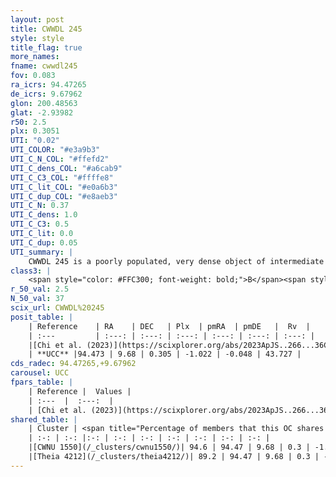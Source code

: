 ```yaml
---
layout: post
title: CWWDL 245
style: style
title_flag: true
more_names: 
fname: cwwdl245
fov: 0.083
ra_icrs: 94.47265
de_icrs: 9.67962
glon: 200.48563
glat: -2.93982
r50: 2.5
plx: 0.3051
UTI: "0.02"
UTI_COLOR: "#e3a9b3"
UTI_C_N_COL: "#ffefd2"
UTI_C_dens_COL: "#a6cab9"
UTI_C_C3_COL: "#ffffe8"
UTI_C_lit_COL: "#e0a6b3"
UTI_C_dup_COL: "#e8aeb3"
UTI_C_N: 0.37
UTI_C_dens: 1.0
UTI_C_C3: 0.5
UTI_C_lit: 0.0
UTI_C_dup: 0.05
UTI_summary: |
    CWWDL 245 is a poorly populated, very dense object of intermediate C3 quality. It was recently reported in the literature.<br><br><span style="color: #99180f; font-weight: bold;">Warning: </span>This is very likely a duplicate object, which shares a large percentage of members with at least one previously reported entry.
class3: |
    <span style="color: #FFC300; font-weight: bold;">B</span><span style="color: #FFC300; font-weight: bold;">B</span>
r_50_val: 2.5
N_50_val: 37
scix_url: CWWDL%20245
posit_table: |
    | Reference    | RA    | DEC   | Plx  | pmRA  | pmDE   |  Rv  |
    | :---         | :---: | :---: | :---: | :---: | :---: | :---: |
    |[Chi et al. (2023)](https://scixplorer.org/abs/2023ApJS..266...36C) | 94.468 | 9.694 | 0.3 | -0.986 | -0.023 | 36.079 |
    | **UCC** |94.473 | 9.68 | 0.305 | -1.022 | -0.048 | 43.727 | 
cds_radec: 94.47265,+9.67962
carousel: UCC
fpars_table: |
    | Reference |  Values |
    | :---  |  :---:  |
    | [Chi et al. (2023)](https://scixplorer.org/abs/2023ApJS..266...36C) | `logAge=7.4, Z=0.44` |
shared_table: |
    | Cluster | <span title="Percentage of members that this OC shares with the ones listed">%</span>   | RA   | DEC   | Plx   | pmRA  | pmDE  | Rv | UTI |
    | :-: | :-: |:-: | :-: | :-: | :-: | :-: | :-: | :-: |
    |[CWNU 1550](/_clusters/cwnu1550/)| 94.6 | 94.47 | 9.68 | 0.3 | -1.01 | -0.05 | 43.73 |0.38 |
    |[Theia 4212](/_clusters/theia4212/)| 89.2 | 94.47 | 9.68 | 0.3 | -1.01 | -0.07 | 43.73 |0.04 |
---
```


